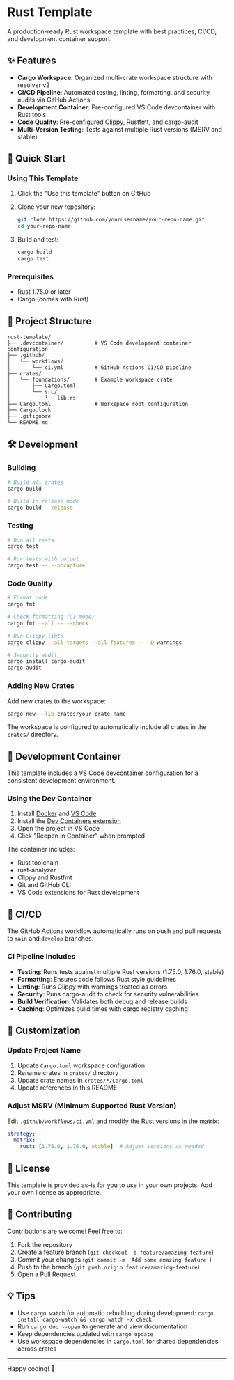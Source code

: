 # Rust Template

A production-ready Rust workspace template with best practices, CI/CD, and development container support.

## ✨ Features

- **Cargo Workspace**: Organized multi-crate workspace structure with resolver v2
- **CI/CD Pipeline**: Automated testing, linting, formatting, and security audits via GitHub Actions
- **Development Container**: Pre-configured VS Code devcontainer with Rust tools
- **Code Quality**: Pre-configured Clippy, Rustfmt, and cargo-audit
- **Multi-Version Testing**: Tests against multiple Rust versions (MSRV and stable)

## 🚀 Quick Start

### Using This Template

1. Click the "Use this template" button on GitHub
2. Clone your new repository:
   ```bash
   git clone https://github.com/yourusername/your-repo-name.git
   cd your-repo-name
   ```

3. Build and test:
   ```bash
   cargo build
   cargo test
   ```

### Prerequisites

- Rust 1.75.0 or later
- Cargo (comes with Rust)

## 📁 Project Structure

```
rust-template/
├── .devcontainer/          # VS Code development container configuration
├── .github/
│   └── workflows/
│       └── ci.yml          # GitHub Actions CI/CD pipeline
├── crates/
│   └── foundations/        # Example workspace crate
│       ├── Cargo.toml
│       └── src/
│           └── lib.rs
├── Cargo.toml              # Workspace root configuration
├── Cargo.lock
├── .gitignore
└── README.md
```

## 🛠️ Development

### Building

```bash
# Build all crates
cargo build

# Build in release mode
cargo build --release
```

### Testing

```bash
# Run all tests
cargo test

# Run tests with output
cargo test -- --nocapture
```

### Code Quality

```bash
# Format code
cargo fmt

# Check formatting (CI mode)
cargo fmt --all -- --check

# Run Clippy lints
cargo clippy --all-targets --all-features -- -D warnings

# Security audit
cargo install cargo-audit
cargo audit
```

### Adding New Crates

Add new crates to the workspace:

```bash
cargo new --lib crates/your-crate-name
```

The workspace is configured to automatically include all crates in the `crates/` directory.

## 🐳 Development Container

This template includes a VS Code devcontainer configuration for a consistent development environment.

### Using the Dev Container

1. Install [Docker](https://www.docker.com/products/docker-desktop) and [VS Code](https://code.visualstudio.com/)
2. Install the [Dev Containers extension](https://marketplace.visualstudio.com/items?itemName=ms-vscode-remote.remote-containers)
3. Open the project in VS Code
4. Click "Reopen in Container" when prompted

The container includes:
- Rust toolchain
- rust-analyzer
- Clippy and Rustfmt
- Git and GitHub CLI
- VS Code extensions for Rust development

## 🔄 CI/CD

The GitHub Actions workflow automatically runs on push and pull requests to `main` and `develop` branches.

### CI Pipeline Includes

- **Testing**: Runs tests against multiple Rust versions (1.75.0, 1.76.0, stable)
- **Formatting**: Ensures code follows Rust style guidelines
- **Linting**: Runs Clippy with warnings treated as errors
- **Security**: Runs cargo-audit to check for security vulnerabilities
- **Build Verification**: Validates both debug and release builds
- **Caching**: Optimizes build times with cargo registry caching

## 📝 Customization

### Update Project Name

1. Update `Cargo.toml` workspace configuration
2. Rename crates in `crates/` directory
3. Update crate names in `crates/*/Cargo.toml`
4. Update references in this README

### Adjust MSRV (Minimum Supported Rust Version)

Edit `.github/workflows/ci.yml` and modify the Rust versions in the matrix:

```yaml
strategy:
  matrix:
    rust: [1.75.0, 1.76.0, stable]  # Adjust versions as needed
```

## 📄 License

This template is provided as-is for you to use in your own projects. Add your own license as appropriate.

## 🤝 Contributing

Contributions are welcome! Feel free to:

1. Fork the repository
2. Create a feature branch (`git checkout -b feature/amazing-feature`)
3. Commit your changes (`git commit -m 'Add some amazing feature'`)
4. Push to the branch (`git push origin feature/amazing-feature`)
5. Open a Pull Request

## 💡 Tips

- Use `cargo watch` for automatic rebuilding during development: `cargo install cargo-watch && cargo watch -x check`
- Run `cargo doc --open` to generate and view documentation
- Keep dependencies updated with `cargo update`
- Use workspace dependencies in `Cargo.toml` for shared dependencies across crates

---

Happy coding! 🦀